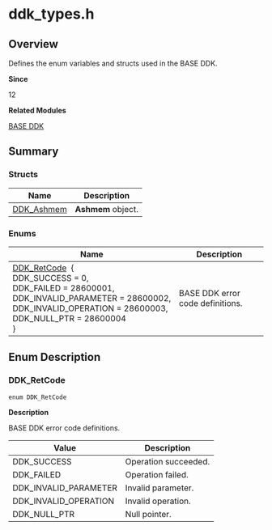# ddk_types.h


## Overview

Defines the enum variables and structs used in the BASE DDK.

**Since**

12

**Related Modules**

[BASE DDK](_base_ddk.md)


## Summary


### Structs

| Name| Description| 
| -------- | -------- |
| [DDK_Ashmem](_ddk_ashmem.md) | **Ashmem** object. | 


### Enums

| Name| Description| 
| -------- | -------- |
| [DDK_RetCode](#ddk_retcode) &nbsp;{<br>DDK_SUCCESS&nbsp;=&nbsp;0,<br>DDK_FAILED&nbsp;=&nbsp;28600001,<br>DDK_INVALID_PARAMETER&nbsp;=&nbsp;28600002,<br>DDK_INVALID_OPERATION&nbsp;=&nbsp;28600003,<br>DDK_NULL_PTR&nbsp;=&nbsp;28600004<br>} | BASE DDK error code definitions. | 


## Enum Description


### DDK_RetCode 


```
enum DDK_RetCode 
```

**Description**

BASE DDK error code definitions.

| Value| Description|
| -------- | -------- |
| DDK_SUCCESS | Operation succeeded.|
| DDK_FAILED | Operation failed.|
| DDK_INVALID_PARAMETER | Invalid parameter.|
| DDK_INVALID_OPERATION | Invalid operation.|
| DDK_NULL_PTR | Null pointer.|
